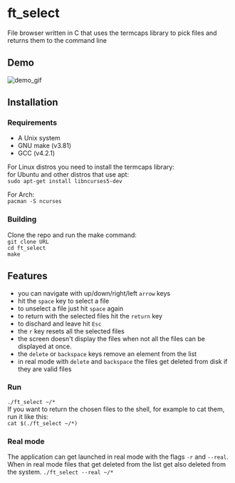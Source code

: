 # ft_select
File browser written in C that uses the termcaps library to pick files and returns them to the command line

## Demo
![demo_gif]()

## Installation  
### Requirements  
* A Unix system
* GNU make (v3.81)
* GCC (v4.2.1)

For Linux distros you need to install the termcaps library:  
for Ubuntu and other distros that use apt:  
`sudo apt-get install libncurses5-dev`  

For Arch:  
`pacman -S ncurses`  

### Building  
Clone the repo and run the make command:  
`git clone URL`  
`cd ft_select`  
`make`  

## Features    
- you can navigate with up/down/right/left `arrow` keys
- hit the `space` key to select a file
- to unselect a file just hit `space` again
- to return with the selected files hit the `return` key
- to dischard and leave hit `Esc`
- the `r` key resets all the selected files
- the screen doesn't display the files when not all the files can be displayed at once.
- the `delete` or `backspace` keys remove an element from the list
- in real mode with `delete` and `backspace` the files get deleted from disk if they are valid files

### Run
`./ft_select ~/*`  
If you want to return the chosen files to the shell, for example to cat them, run it like this:  
`cat $(./ft_select ~/*)`  

### Real mode
The application can get launched in real mode with the flags `-r` and `--real`. When in real mode files that get deleted from the list get also deleted from the system.
`./ft_select --real ~/*`
